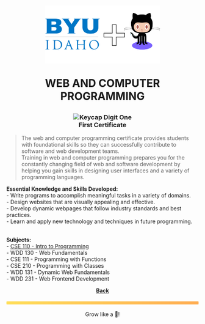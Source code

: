 <h1 align="center">
    <img 
        alt="BYU-Idaho"
        title="BYU-Idaho Logo" 
        src="./../.github/assets/logo-github.svg" 
        width="60%"
    />


<b>WEB AND COMPUTER PROGRAMMING</b><br>
</h1>

<h3 align="center"><img src="https://raw.githubusercontent.com/Tarikul-Islam-Anik/Animated-Fluent-Emojis/master/Emojis/Symbols/Keycap%20Digit%20One.png" alt="Keycap Digit One" width="25" height="25" /><br>First Certificate</h3>

> The web and computer programming certificate provides students with foundational skills so they can successfully contribute to software and web development teams.<br>
> Training in web and computer programming prepares you for the constantly changing field of web and software development by helping you gain skills in designing user interfaces and a variety of programming languages.

<b>Essential Knowledge and Skills Developed:</b><br>
    - Write programs to accomplish meaningful tasks in a variety of domains.<br>
    - Design websites that are visually appealing and effective.<br>
    - Develop dynamic webpages that follow industry standards and best practices.<br>
    - Learn and apply new technology and techniques in future programming.<br><br>  


<b>Subjects:</b><br>
    - [CSE 110 - Intro to Programming](/web-and-computer-programming/cse-110/README.md)<br> 
    - <a src="">WDD 130 - Web Fundamentals</a><br>
    - <a src="">CSE 111 - Programming with Functions</a><br>
    - <a src="">CSE 210 - Programming with Classes</a><br>
    - <a src="">WDD 131 - Dynamic Web Fundamentals</a><br>
    - <a src="">WDD 231 - Web Frontend Development</a><br>

<div align="center">

<b>[Back](/README.md)</b>

</div>

<img src="./../.github/assets/gradient-bar.svg" width="100%" height="8px"/>
<p align="center">Grow like a 🌳!</p>